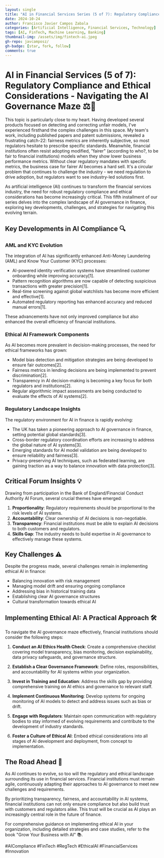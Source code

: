 ```yaml
---
layout: single
title: "AI in Financial Services Series (5 of 7): Regulatory Compliance and Ethical Considerations - Navigating the AI Governance Maze "
date: 2024-10-24
author: Francisco Javier Campos Zabala
categories: [Artificial Intelligence, Financial Services, Technology]
tags: [AI, FinTech, Machine Learning, Banking]
thumbnail-img: /assets/img/fintech-ai.jpeg
gh-repo: javcamposz/
gh-badge: [star, fork, follow]
comments: true
---
```

# AI in Financial Services (5 of 7): Regulatory Compliance and Ethical Considerations - Navigating the AI Governance Maze ⚖️🧭

This topic is particularly close to my heart. Having developed several products focused on detecting and correcting unfair models, I've experienced firsthand the complex challenges in this space. My team's work, including published papers and patent submissions, revealed a frustrating catch-22: fairness metrics are inherently subjective, so most regulators hesitate to prescribe specific standards. Meanwhile, financial institutions often resist adopting modified, "fairer" (according to who?, to be fair to financial institutions) models when they show lower business performance metrics. Without clear regulatory mandates with specific metrics, the business case for fairer AI becomes a hard sell. It's a circular problem that continues to challenge the industry - we need regulation to drive adoption, but regulators want to see industry-led solutions first.

As artificial intelligence (AI) continues to transform the financial services industry, the need for robust regulatory compliance and ethical considerations has become increasingly critical. This fifth installment of our series delves into the complex landscape of AI governance in finance, exploring key developments, challenges, and strategies for navigating this evolving terrain.

## Key Developments in AI Compliance 🔍

### AML and KYC Evolution

The integration of AI has significantly enhanced Anti-Money Laundering (AML) and Know Your Customer (KYC) processes:

- AI-powered identity verification systems have streamlined customer onboarding while improving accuracy[1].
- Pattern recognition algorithms are now capable of detecting suspicious transactions with greater precision[1].
- Real-time screening against global watchlists has become more efficient and effective[1].
- Automated regulatory reporting has enhanced accuracy and reduced manual errors[1].

These advancements have not only improved compliance but also enhanced the overall efficiency of financial institutions.

### Ethical AI Framework Components

As AI becomes more prevalent in decision-making processes, the need for ethical frameworks has grown:

- Model bias detection and mitigation strategies are being developed to ensure fair outcomes[2].
- Fairness metrics in lending decisions are being implemented to prevent discrimination[2].
- Transparency in AI decision-making is becoming a key focus for both regulators and institutions[2].
- Regular algorithmic impact assessments are being conducted to evaluate the effects of AI systems[2].

### Regulatory Landscape Insights

The regulatory environment for AI in finance is rapidly evolving:

- The UK has taken a pioneering approach to AI governance in finance, setting potential global standards[3].
- Cross-border regulatory coordination efforts are increasing to address the global nature of AI systems[3].
- Emerging standards for AI model validation are being developed to ensure reliability and fairness[3].
- Privacy-preserving AI techniques, such as federated learning, are gaining traction as a way to balance innovation with data protection[3].

## Critical Forum Insights 💡

Drawing from participation in the Bank of England/Financial Conduct Authority AI Forum, several crucial themes have emerged:

1. **Proportionality**: Regulatory requirements should be proportional to the risk levels of AI systems.
2. **Accountability**: Clear ownership of AI decisions is non-negotiable.
3. **Transparency**: Financial institutions must be able to explain AI decisions to both customers and regulators.
4. **Skills Gap**: The industry needs to build expertise in AI governance to effectively manage these systems.

## Key Challenges ⚠️

Despite the progress made, several challenges remain in implementing ethical AI in finance:

- Balancing innovation with risk management
- Managing model drift and ensuring ongoing compliance
- Addressing bias in historical training data
- Establishing clear AI governance structures
- Cultural transformation towards ethical AI

## Implementing Ethical AI: A Practical Approach 🛠️

To navigate the AI governance maze effectively, financial institutions should consider the following steps:

1. **Conduct an AI Ethics Health Check**: Create a comprehensive checklist covering model transparency, bias monitoring, decision explainability, data privacy safeguards, and governance structure.

2. **Establish a Clear Governance Framework**: Define roles, responsibilities, and accountability for AI systems within your organization.

3. **Invest in Training and Education**: Address the skills gap by providing comprehensive training on AI ethics and governance to relevant staff.

4. **Implement Continuous Monitoring**: Develop systems for ongoing monitoring of AI models to detect and address issues such as bias or drift.

5. **Engage with Regulators**: Maintain open communication with regulatory bodies to stay informed of evolving requirements and contribute to the development of industry standards.

6. **Foster a Culture of Ethical AI**: Embed ethical considerations into all stages of AI development and deployment, from concept to implementation.

## The Road Ahead 🚀

As AI continues to evolve, so too will the regulatory and ethical landscape surrounding its use in financial services. Financial institutions must remain agile, continuously adapting their approaches to AI governance to meet new challenges and requirements.

By prioritizing transparency, fairness, and accountability in AI systems, financial institutions can not only ensure compliance but also build trust with customers and regulators alike. This trust will be crucial as AI plays an increasingly central role in the future of finance.

For comprehensive guidance on implementing ethical AI in your organization, including detailed strategies and case studies, refer to the book "Grow Your Business with AI" 📚.

#AICompliance #FinTech #RegTech #EthicalAI #FinancialServices #Innovation

